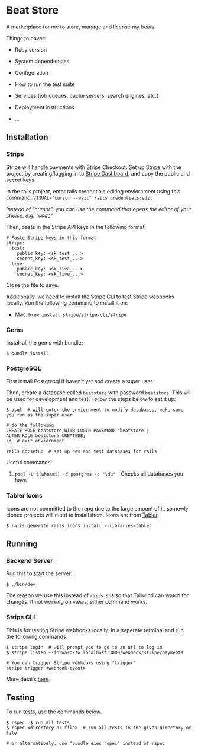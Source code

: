 # Beat Store
A marketplace for me to store, manage and license my beats.

Things to cover:

* Ruby version

* System dependencies

* Configuration

* How to run the test suite

* Services (job queues, cache servers, search engines, etc.)

* Deployment instructions

* ...

## Installation

### Stripe
Stripe will handle payments with Stripe Checkout.
Set up Stripe with the project by creating/logging in to [Stripe Dashboard](https://dashboard.stripe.com/),
and copy the public and secret keys.

In the rails project, enter rails credentials editing enviornment using this command:
`VISUAL="cursor --wait" rails credentials:edit`

_Instead of "cursor", you can use the command that opens the editor of your choice, e.g. "code"_

Then, paste in the Stripe API keys in the following format:
```
# Paste Stripe keys in this format
stripe:
  test:
    public_key: <sk_test_...>
    secret_key: <sk_test_...>
  live:
    public_key: <sk_live_...>
    secret_key: <sk_live_...>
```

Close the file to save.

Additionally, we need to install the [Stripe CLI](https://docs.stripe.com/stripe-cli) to test Stripe webhooks locally.
Run the following command to install it on:
- Mac: `brew install stripe/stripe-cli/stripe`

### Gems
Install all the gems with bundle:
```
$ bundle install
```

### PostgreSQL
First install Postgresql if haven't yet and create a super user.

Then, create a database called `beatstore` with password `beatstore`. This will be used for development and test.
Follow the steps below to set it up:

```
$ psql  # will enter the enviornment to modify databases, make sure you run as the super user

# do the following
CREATE ROLE beatstore WITH LOGIN PASSWORD 'beatstore';
ALTER ROLE beatstore CREATEDB;
\q  # exit enviornment

rails db:setup  # set up dev and test databases for rails
```

Useful commands:
1. `psql -U $(whoami) -d postgres -c "\du"` - Checks all databases you have

### Tabler Icons
Icons are not committed to the repo due to the large amount of it, so newly cloned projects will need to install them. Icons are from [Tabler](https://tabler.io/icons).
```
$ rails generate rails_icons:install --libraries=tabler
```


## Running

### Backend Server

Run this to start the server:
```
$ ./bin/dev
```

The reason we use this instead of `rails s` is so that Tailwind can watch for changes. If not working on views, either command works.

### Stripe CLI
This is for testing Stripe webhooks locally. In a seperate terminal and run the following commands:

```
$ stripe login  # will prompt you to go to an url to log in
$ stripe listen --forward-to localhost:3000/webhook/stripe/payments

# You can trigger Stripe webhooks using "trigger"
stripe trigger <webhook-event>
```

More details [here](https://dashboard.stripe.com/test/webhooks/create?endpoint_location=local).


## Testing
To run tests, use the commands below.
```
$ rspec  $ run all tests
$ rspec <directory-or-file>  # run all tests in the given directory or file

# or alternatively, use "bundle exec rspec" instead of rspec
```
